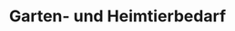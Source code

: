 ---
title: "Garten- und Heimtierbedarf"
url: /neustadt-glewe/garten-und-heimtierbedarf/
shop: Tiere
---